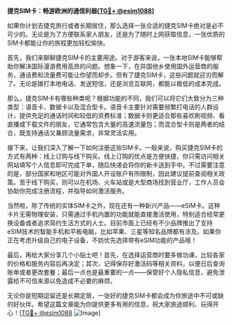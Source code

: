 **捷克SIM卡：畅游欧洲的通信利器[[TG💪+ @esim1088](https://t.me/s/esim1088)]**

如果你计划去捷克旅行或者长期居住，那么选择一张合适的捷克SIM卡绝对是必不可少的。无论是为了方便联系家人朋友，还是为了随时上网获取信息，一张优质的SIM卡都能让你的旅程更加轻松愉快。

首先，我们来聊聊捷克SIM卡的主要用途。对于游客来说，一张本地SIM卡能够帮助你解决国际漫游费用高昂的问题。想象一下，在异国他乡使用国外运营商的服务，通话费和流量费可能让你望而却步。但有了捷克SIM卡，这些问题就迎刃而解了。无论是拨打本地电话、发送短信，还是浏览互联网，都能以极低的成本完成。

那么，捷克SIM卡有哪些种类呢？根据功能的不同，我们可以将它们大致分为三种类型：语音卡、数据卡以及混合型卡。语音卡主要针对需要频繁打电话的人群设计，提供充足的通话时间和较低的资费标准；数据卡则更适合那些喜欢刷视频、看直播或下载文件的朋友，它通常包含大量的高速流量包；而混合型卡则是两者的结合，既支持通话又兼顾流量需求，非常灵活实用。

接下来，让我们深入了解一下如何注册这些SIM卡。一般来说，购买捷克SIM卡的方式有两种：线上订购与线下购买。线上订购的优点是方便快捷，你只需访问相关网站填写个人信息即可完成下单，随后快递会将你的新卡送到手中。不过需要注意的是，部分国家和地区可能对外国人开设账户有所限制，因此建议提前查阅相关政策。至于线下购买，则可以在机场、火车站或是大型商场找到营业厅，工作人员会协助你完成注册流程，并指导如何激活服务。

当然啦，除了传统的实体SIM卡之外，现在还有一种新兴产品——eSIM卡。这种卡片无需物理安装，只需通过手机内置的功能就能直接激活使用，特别适合经常更换设备或者追求简约生活方式的人士。目前市面上已经有不少品牌推出了支持eSIM技术的智能手机和平板电脑，比如苹果、三星等知名品牌都有涉及。如果你正在考虑升级自己的电子设备，不妨优先选择带有eSIM功能的产品哦！

最后，再给大家分享几个小贴士吧！首先，在选择运营商时要多做功课，比较各家的价格和服务内容后再决定；其次，记得保存好激活码等相关资料，以便日后查询账单或者更改套餐；最后一点也是最重要的一点——保管好个人隐私信息，避免泄露给不可信来源以免造成不必要的麻烦。

无论你是短期逗留还是长期定居，一张好的捷克SIM卡都会成为你旅途中不可或缺的好伙伴。希望这篇文章能为你提供更多有用的信息，祝大家旅途顺利、玩得开心！[[TG💪+ @esim1088](https://t.me/s/esim1088) ![Image](https://i.postimg.cc/4NQfJmqS/Snipaste-2025-05-13-00-14-12.png)]